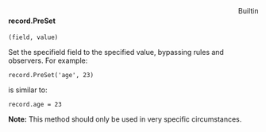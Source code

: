 <div style="float:right"><span class="builtin">Builtin</span></div>

#### record.PreSet

``` suneido
(field, value)
```

Set the specifield field to the specified value, bypassing rules and observers. For example:

``` suneido
record.PreSet('age', 23)
```

is similar to:

``` suneido
record.age = 23
```

**Note:** This method should only be used in very specific circumstances.